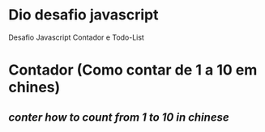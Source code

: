 # Dio desafio javascript
Desafio Javascript Contador e Todo-List

# Contador (Como contar de 1 a 10 em chines)
## *conter how to count from 1 to 10 in chinese*